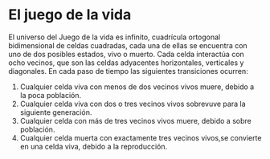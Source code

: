 # El juego de la vida

El universo del Juego de la vida es infinito, cuadrícula ortogonal bidimensional de celdas cuadradas, cada una de ellas se encuentra con uno de dos posibles estados, vivo  o muerto. Cada celda interactúa con ocho vecinos, que son las celdas adyacentes horizontales, verticales y diagonales. En cada paso de tiempo las siguientes transiciones ocurren:

1. Cualquier celda viva con menos de dos vecinos vivos muere, debido a la poca población.
2. Cualquier celda viva con dos o tres vecinos vivos sobrevuve para la siguiente generación.
3. Cualquier celda con más de tres vecinos vivos muere, debido a sobre población.
4. Cualquier celda muerta con exactamente tres vecinos vivos,se convierte en una celda viva, debido a la reproducción.
